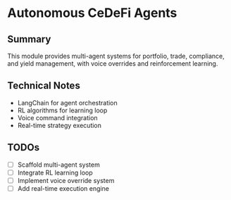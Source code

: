 # Autonomous CeDeFi Agents

## Summary
This module provides multi-agent systems for portfolio, trade, compliance, and yield management, with voice overrides and reinforcement learning.

## Technical Notes
- LangChain for agent orchestration
- RL algorithms for learning loop
- Voice command integration
- Real-time strategy execution

## TODOs
- [ ] Scaffold multi-agent system
- [ ] Integrate RL learning loop
- [ ] Implement voice override system
- [ ] Add real-time execution engine
